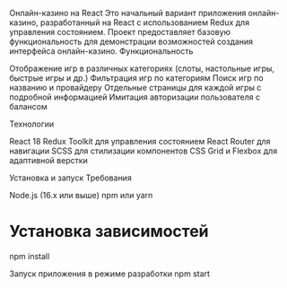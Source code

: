 Онлайн-казино на React
Это начальный вариант приложения онлайн-казино, разработанный на React с использованием Redux для управления состоянием. Проект предоставляет базовую функциональность для демонстрации возможностей создания интерфейса онлайн-казино.
Функциональность

Отображение игр в различных категориях (слоты, настольные игры, быстрые игры и др.)
Фильтрация игр по категориям
Поиск игр по названию и провайдеру
Отдельные страницы для каждой игры с подробной информацией
Имитация авторизации пользователя с балансом

Технологии

React 18
Redux Toolkit для управления состоянием
React Router для навигации
SCSS для стилизации компонентов
CSS Grid и Flexbox для адаптивной верстки

Установка и запуск
Требования

Node.js (16.x или выше)
npm или yarn


# Установка зависимостей
npm install

Запуск приложения в режиме разработки
npm start
